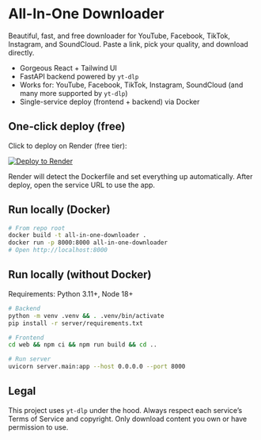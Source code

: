 # All-In-One Downloader

Beautiful, fast, and free downloader for YouTube, Facebook, TikTok, Instagram, and SoundCloud. Paste a link, pick your quality, and download directly.

- Gorgeous React + Tailwind UI
- FastAPI backend powered by `yt-dlp`
- Works for: YouTube, Facebook, TikTok, Instagram, SoundCloud (and many more supported by `yt-dlp`)
- Single-service deploy (frontend + backend) via Docker

## One‑click deploy (free)

Click to deploy on Render (free tier):

[![Deploy to Render](https://render.com/images/deploy-to-render-button.svg)](https://render.com/deploy)

Render will detect the Dockerfile and set everything up automatically. After deploy, open the service URL to use the app.

## Run locally (Docker)

```bash
# From repo root
docker build -t all-in-one-downloader .
docker run -p 8000:8000 all-in-one-downloader
# Open http://localhost:8000
```

## Run locally (without Docker)

Requirements: Python 3.11+, Node 18+

```bash
# Backend
python -m venv .venv && . .venv/bin/activate
pip install -r server/requirements.txt

# Frontend
cd web && npm ci && npm run build && cd ..

# Run server
uvicorn server.main:app --host 0.0.0.0 --port 8000
```

## Legal

This project uses `yt-dlp` under the hood. Always respect each service’s Terms of Service and copyright. Only download content you own or have permission to use.